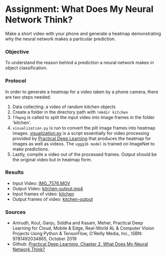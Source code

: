 # Assignment: What Does My Neural Network Think?
Make a short video with your phone and generate a heatmap demonstrating why the neural network makes a particular prediction. 

### Objective
To understand the reason behind a prediction a neural network makes in object classification.
### Protocol
In order to generate a heatmap for a video taken by a phone camera, there are two steps needed:
1. Data collecting: a video of random kitchen objects
2. Create a folder in the directory path with ```!mkdir kitchen```
3. ```ffmpeg``` is called to split the input video into image frames in the folder 'kitchen'.
4. ```visualization.py``` is run to convert the plit image frames into heatmap images. [visualization.py](https://github.com/practicaldl/Practical-Deep-Learning-Book/blob/master/code/chapter-2/visualization.py) is a script essentially for video processing provided by [Practical Deep Learning](https://github.com/PracticalDL/Practical-Deep-Learning-Book/tree/master/code/chapter-2#readme) that produces the heatmap for images as well as videos. The ```vggg16 model``` is trained on ImageNet to make predictions.
5. Lastly, compile a video out of the processed frames. Output should be the original video but in heatmap form.

### Results
- Input Video: [IMG_7576.MOV](https://github.com/van-anh-nguyen/Abgabe-2/blob/main/data/IMG_7576.MOV)
- Output Video: [kitchen-output.mp4](https://github.com/van-anh-nguyen/Abgabe-2/blob/main/data/kitchen-output.mp4)
- Input frames of video: [kitchen](https://github.com/van-anh-nguyen/Abgabe-2/tree/main/data/kitchen)
- Output frames of video: [kitchen-output](https://github.com/van-anh-nguyen/Abgabe-2/tree/main/data/kitchen-output)

### Sources
- Anirudh, Koul, Ganju, Siddha and Kasam, Meher, Practical Deep Learning for Cloud, Mobile & Edge, Real-World AL & Computer Vision Projects Using Python & TensorFlow, O'Reilly Media, Inc., ISBN: 9781492034865, October 2019
- Github: [Practical Deep Learning, Chapter 2, What Does My Neural Network Think?](https://github.com/practicaldl/Practical-Deep-Learning-Book/blob/master/code/chapter-2/2-what-does-my-neural-network-think.ipynb)
